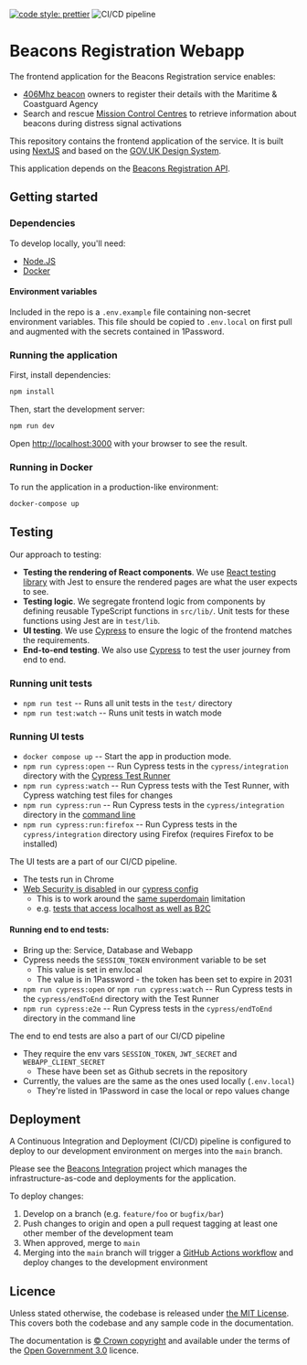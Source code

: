 [![code style: prettier](https://img.shields.io/badge/code_style-prettier-ff69b4.svg?style=flat-square)](https://github.com/prettier/prettier)
![CI/CD pipeline](https://github.com/mcagov/beacons-webapp/workflows/CI/CD%20pipeline/badge.svg)

# Beacons Registration Webapp

The frontend application for the Beacons Registration service enables:

- [406Mhz beacon](https://www.gov.uk/maritime-safety-weather-and-navigation/register-406-mhz-beacons) owners to register their details with the Maritime & Coastguard Agency
- Search and rescue [Mission Control Centres](<https://en.wikipedia.org/wiki/Mission_control_centre_(Cospas-Sarsat)>) to retrieve information about beacons during distress signal activations

This repository contains the frontend application of the service. It is built using [NextJS](https://nextjs.org/) and based on the [GOV.UK Design System](https://design-system.service.gov.uk/).

This application depends on the [Beacons Registration API](https://github.com/mcagov/beacons-service).

## Getting started

### Dependencies

To develop locally, you'll need:

- [Node.JS](https://nodejs.org/en/)
- [Docker](https://www.docker.com/)

#### Environment variables

Included in the repo is a `.env.example` file containing non-secret environment variables. This file should be copied
to `.env.local` on first pull and augmented with the secrets contained in 1Password.

### Running the application

First, install dependencies:

```bash
npm install
```

Then, start the development server:

```bash
npm run dev
```

Open [http://localhost:3000](http://localhost:3000) with your browser to see the result.

### Running in Docker

To run the application in a production-like environment:

```bash
docker-compose up
```

## Testing

Our approach to testing:

- **Testing the rendering of React components**. We use [React testing library](https://testing-library.com/docs/react-testing-library/intro/) with Jest to ensure the rendered pages are what the user expects to see.
- **Testing logic**. We segregate frontend logic from components by defining reusable TypeScript functions in `src/lib/`. Unit tests for these functions using Jest are in `test/lib`.
- **UI testing**. We use [Cypress](https://docs.cypress.io/guides/overview/why-cypress.html) to ensure the logic of the frontend matches the requirements.
- **End-to-end testing**. We also use [Cypress](https://docs.cypress.io/guides/overview/why-cypress.html) to test the user journey from end to end.

### Running unit tests

- `npm run test` -- Runs all unit tests in the `test/` directory
- `npm run test:watch` -- Runs unit tests in watch mode

### Running UI tests

- `docker compose up` -- Start the app in production mode.
- `npm run cypress:open` -- Run Cypress tests in the `cypress/integration` directory with the [Cypress Test Runner](https://docs.cypress.io/guides/core-concepts/test-runner.html#Overview)
- `npm run cypress:watch` -- Run Cypress tests with the Test Runner, with Cypress watching test files for changes
- `npm run cypress:run` -- Run Cypress tests in the `cypress/integration` directory in the [command line](https://docs.cypress.io/guides/guides/command-line.html#cypress-run)
- `npm run cypress:run:firefox` -- Run Cypress tests in the `cypress/integration` directory using Firefox (requires Firefox to be installed)

The UI tests are a part of our CI/CD pipeline.

- The tests run in Chrome
- [Web Security is disabled](https://docs.cypress.io/guides/guides/web-security#Disabling-Web-Security) in our [cypress config](cypress.json)
  - This is to work around the [same superdomain](https://docs.cypress.io/guides/guides/web-security#Same-superdomain-per-test) limitation
  - e.g. [tests that access localhost as well as B2C](cypress/integration/single-beacon-owner/i-can-create-and-use-an-account.spec.ts)

#### Running end to end tests:

- Bring up the: Service, Database and Webapp
- Cypress needs the `SESSION_TOKEN` environment variable to be set
  - This value is set in env.local
  - The value is in 1Password - the token has been set to expire in 2031
- `npm run cypress:open` or `npm run cypress:watch` -- Run Cypress tests in the `cypress/endToEnd` directory with the Test Runner
- `npm run cypress:e2e` -- Run Cypress tests in the `cypress/endToEnd` directory in the command line

The end to end tests are also a part of our CI/CD pipeline

- They require the env vars `SESSION_TOKEN`, `JWT_SECRET` and `WEBAPP_CLIENT_SECRET`
  - These have been set as Github secrets in the repository
- Currently, the values are the same as the ones used locally (`.env.local`)
  - They're listed in 1Password in case the local or repo values change

## Deployment

A Continuous Integration and Deployment (CI/CD) pipeline is configured to deploy to our development environment on merges into the `main` branch.

Please see the [Beacons Integration](https://github.com/mcagov/beacons-integration) project which manages the infrastructure-as-code and deployments for the application.

To deploy changes:

1.  Develop on a branch (e.g. `feature/foo` or `bugfix/bar`)
2.  Push changes to origin and open a pull request tagging at least one other member of the development team
3.  When approved, merge to `main`
4.  Merging into the `main` branch will trigger a [GitHub Actions workflow](.github/workflows/main.yml) and deploy changes to the development environment

## Licence

Unless stated otherwise, the codebase is released under [the MIT License][mit].
This covers both the codebase and any sample code in the documentation.

The documentation is [&copy; Crown copyright][copyright] and available under the terms
of the [Open Government 3.0][ogl] licence.

[mit]: LICENCE
[copyright]: http://www.nationalarchives.gov.uk/information-management/re-using-public-sector-information/uk-government-licensing-framework/crown-copyright/
[ogl]: http://www.nationalarchives.gov.uk/doc/open-government-licence/version/3/
